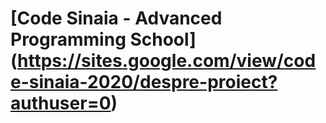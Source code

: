 # [Code Sinaia - Advanced Programming School] (https://sites.google.com/view/code-sinaia-2020/despre-proiect?authuser=0)
